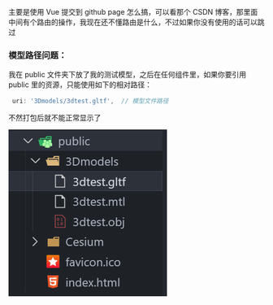 主要是使用 Vue 提交到 github page 怎么搞，可以看那个 CSDN 博客，那里面中间有个路由的操作，我现在还不懂路由是什么，不过如果你没有使用的话可以跳过

### 模型路径问题：

我在 public 文件夹下放了我的测试模型，之后在任何组件里，如果你要引用 public 里的资源，只能使用如下的相对路径：

```js
 uri: '3Dmodels/3dtest.gltf',  // 模型文件路径
```

不然打包后就不能正常显示了

![72916676863](笔记.assets/1729166768631.png)
